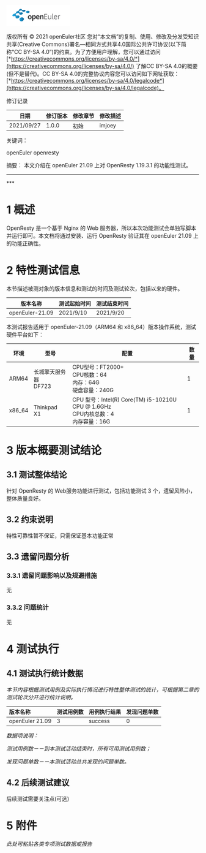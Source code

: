 ![openEuler ico](../../images/openEuler.png)

版权所有 © 2021  openEuler社区
 您对“本文档”的复制、使用、修改及分发受知识共享(Creative Commons)署名—相同方式共享4.0国际公共许可协议(以下简称“CC BY-SA 4.0”)的约束。为了方便用户理解，您可以通过访问[*https://creativecommons.org/licenses/by-sa/4.0/*](https://creativecommons.org/licenses/by-sa/4.0/) 了解CC BY-SA 4.0的概要 (但不是替代)。CC BY-SA 4.0的完整协议内容您可以访问如下网址获取：[*https://creativecommons.org/licenses/by-sa/4.0/legalcode*](https://creativecommons.org/licenses/by-sa/4.0/legalcode)。

修订记录

| 日期       | 修订版本 | 修改章节 | 修改描述   |
| ---------- | -------- | -------- | ---------- |
| 2021/09/27 | 1.0.0    | 初始     | imjoey |

关键词：

 openEuler openresty

摘要：
 本文介绍在 openEuler 21.09 上对 OpenResty 1.19.3.1 的功能性测试。


***
\***

# 1     概述

OpenResty 是一个基于 Nginx 的 Web 服务器，所以本次功能测试会单独写脚本并运行即可。本文档将通过安装、运行 OpenResty 验证其在 openEuler 21.09 上的功能正确性。


# 2     特性测试信息

本节描述被测对象的版本信息和测试的时间及测试轮次，包括以来的硬件。

| 版本名称              | 测试起始时间 | 测试结束时间 |
| -------------------- | ------------ | ------------ |
| openEuler-21.09 | 2021/9/10    | 2021/9/20    |



本测试报告适用于 openEuler-21.09（ARM64 和 x86_64）版本操作系统，测试硬件平台如下：

| 环境    | 型号                    | 配置                                                           | 数量 |
| ------- | ----------------------- | -------------------------------------------------------------- | ---- |
| ARM64 | 长城擎天服务器<br>DF723 | CPU型号：FT2000+<br>CPU核数：64<br>内存：64G<br>硬盘容量：240G | 1    |
| x86_64 | Thinkpad<br>X1 | CPU 型号：Intel(R) Core(TM) i5-10210U CPU @ 1.6GHz<br>CPU内核总数：4<br>内存容量：16G | 1    |


# 3     版本概要测试结论

## 3.1  测试整体结论

针对 OpenResty 的 Web服务功能进行测试，包括功能测试 3 个，遗留风险小，整体质量良好。

## 3.2   约束说明

特性可靠性暂不保证，只需保证基本功能正常

## 3.3   遗留问题分析

### 3.3.1 遗留问题影响以及规避措施

无

### 3.3.2 问题统计

无

# 4     测试执行

## 4.1   测试执行统计数据

*本节内容根据测试用例及实际执行情况进行特性整体测试的统计，可根据第二章的测试轮次分开进行统计说明。*

| 版本名称              | 测试用例数 | 用例执行结果 | 发现问题单数 |
|:--------------------|:----------|:-----------|:-----------|
| openEuler 21.09     | 3         | success     | 0          |

*数据项说明：*

*测试用例数－－到本测试活动结束时，所有可用测试用例数；*

*发现问题单数－－本测试活动总共发现的问题单数。*

## 4.2   后续测试建议

后续测试需要关注点(可选)

# 5     附件

*此处可粘贴各类专项测试数据或报告*


 
